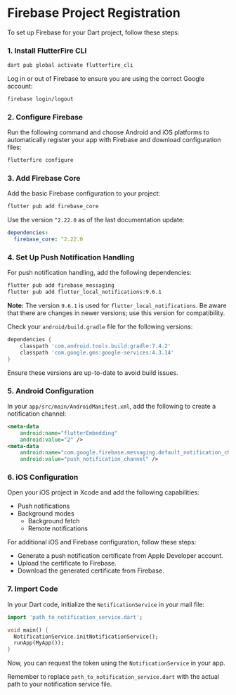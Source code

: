 # Firebase Project Registration

To set up Firebase for your Dart project, follow these steps:

### 1. Install FlutterFire CLI

```bash
dart pub global activate flutterfire_cli
```

Log in or out of Firebase to ensure you are using the correct Google account:

```bash
firebase login/logout
```

### 2. Configure Firebase

Run the following command and choose Android and iOS platforms to automatically register your app with Firebase and download configuration files:

```bash
flutterfire configure
```

### 3. Add Firebase Core

Add the basic Firebase configuration to your project:

```bash
flutter pub add firebase_core
```

Use the version `^2.22.0` as of the last documentation update:

```yaml
dependencies:
  firebase_core: ^2.22.0
```

### 4. Set Up Push Notification Handling

For push notification handling, add the following dependencies:

```bash
flutter pub add firebase_messaging
flutter pub add flutter_local_notifications:9.6.1
```

**Note:** The version `9.6.1` is used for `flutter_local_notifications`. Be aware that there are changes in newer versions; use this version for compatibility.

Check your `android/build.gradle` file for the following versions:

```gradle
dependencies {
    classpath 'com.android.tools.build:gradle:7.4.2'
    classpath 'com.google.gms:google-services:4.3.14'
}
```

Ensure these versions are up-to-date to avoid build issues.

### 5. Android Configuration

In your `app/src/main/AndroidManifest.xml`, add the following to create a notification channel:

```xml
<meta-data
    android:name="flutterEmbedding"
    android:value="2" />
<meta-data
    android:name="com.google.firebase.messaging.default_notification_channel_id"
    android:value="push_notification_channel" />
```

### 6. iOS Configuration

Open your iOS project in Xcode and add the following capabilities:

- Push notifications
- Background modes
  - Background fetch
  - Remote notifications

For additional iOS and Firebase configuration, follow these steps:

- Generate a push notification certificate from Apple Developer account.
- Upload the certificate to Firebase.
- Download the generated certificate from Firebase.

### 7. Import Code

In your Dart code, initialize the `NotificationService` in your mail file:

```dart
import 'path_to_notification_service.dart';

void main() {
  NotificationService.initNotificationService();
  runApp(MyApp());
}
```

Now, you can request the token using the `NotificationService` in your app.

Remember to replace `path_to_notification_service.dart` with the actual path to your notification service file.
